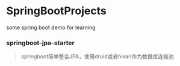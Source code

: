 # SpringBootProjects
some spring boot demo for learning 

### springboot-jpa-starter
> springboot简单整合JPA，使用druid或者hikari作为数据库连接池
